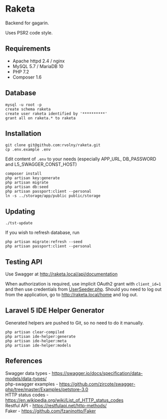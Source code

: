 # Raketa

Backend for gagarin.

Uses PSR2 code style.

## Requirements
- Apache httpd 2.4 / nginx
- MySQL 5.7 / MariaDB 10
- PHP 7.2
- Composer 1.6

## Database
```
mysql -u root -p
create schema raketa
create user raketa identified by '**********'
grant all on raketa.* to raketa
```

## Installation
```
git clone git@github.com:rvolny/raketa.git
cp .env.example .env
```
Edit content of `.env` to your needs (especially APP_URL, DB_PASSWORD and L5_SWAGGER_CONST_HOST)  
```
composer install  
php artisan key:generate
php artisan migrate
php artisan db:seed  
php artisan passport:client --personal  
ln -s ../storage/app/public public/storage  
```

## Updating
```
./tst-update
```
If you wish to refresh database, run
```
php artisan migrate:refresh --seed
php artisan passport:client --personal
```

## Testing API
Use Swagger at http://raketa.local/api/documentation  

When authorization is required, use implicit OAuth2 grant with `client_id=1` and then use credentials from [UserSeeder.php](database/seeds/UserSeeder.php). Should you need to log out from the application, go to http://raketa.local/home and log out. 

## Laravel 5 IDE Helper Generator
Generated helpers are pushed to Git, so no need to do it manually.
```
php artisan clear-compiled
php artisan ide-helper:generate
php artisan ide-helper:meta
php artisan ide-helper:models
```

## References
Swagger data types - https://swagger.io/docs/specification/data-models/data-types/  
php-swagger examples - https://github.com/zircote/swagger-php/tree/master/Examples/petstore-3.0  
HTTP status codes - https://en.wikipedia.org/wiki/List_of_HTTP_status_codes  
Restful API - https://restfulapi.net/http-methods/  
Faker - https://github.com/fzaninotto/Faker  
